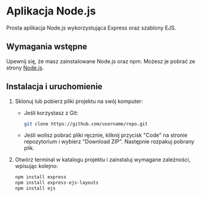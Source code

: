 # Aplikacja Node.js

Prosta aplikacja Node.js wykorzystująca Express oraz szablony EJS.

## Wymagania wstępne

Upewnij się, że masz zainstalowane Node.js oraz npm. Możesz je pobrać ze strony [Node.js](https://nodejs.org/).

## Instalacja i uruchomienie

1. Sklonuj lub pobierz pliki projektu na swój komputer:  
   - Jeśli korzystasz z Git:  
     ```bash
     git clone https://github.com/username/repo.git
     ```
   - Jeśli wolisz pobrać pliki ręcznie, kliknij przycisk "Code" na stronie repozytorium i wybierz "Download ZIP". Następnie rozpakuj pobrany plik.

2. Otwórz terminal w katalogu projektu i zainstaluj wymagane zależności, wpisując kolejno:

   ```bash
   npm install express
   npm install express-ejs-layouts
   npm install ejs
